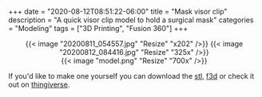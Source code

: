 +++
date = "2020-08-12T08:51:22-06:00"
title = "Mask visor clip"
description = "A quick visor clip model to hold a surgical mask"
categories = "Modeling"
tags = ["3D Printing", "Fusion 360"]
+++

<center>
  {{< image "20200811_054557.jpg" "Resize" "x202" />}}
  {{< image "20200812_084416.jpg" "Resize" "325x" />}}
</center>

<center>
  {{< image "model.png" "Resize" "700x" />}}
</center>

If you'd like to make one yourself you can download the [stl](mask-visor-clip.stl), [f3d](mask-visor-clip.f3d) or check it out on [thingiverse](https://www.thingiverse.com/thing:4568124).